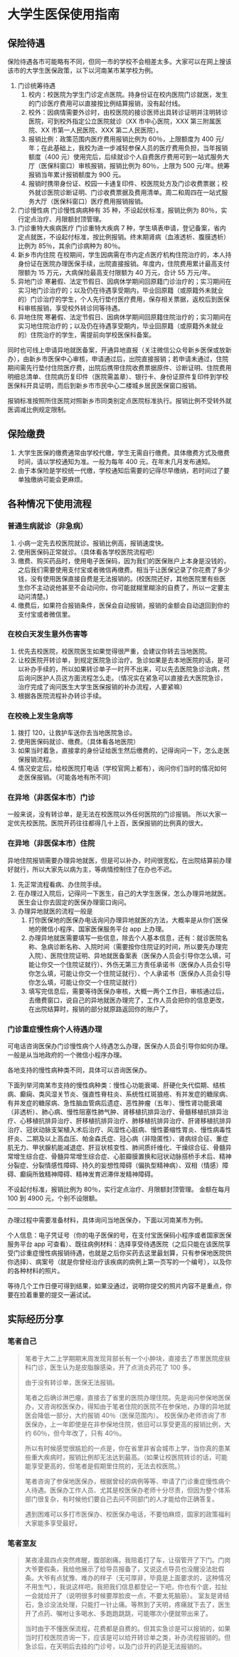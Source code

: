 # 大学生医保使用指南

## 保险待遇

保险待遇各市可能略有不同，但同一市的学校不会相差太多。大家可以在网上搜该该市的大学生医保政策，以下以河南某市某学校为例。

1. 门诊统筹待遇
   1. 校内：校医院为学生门诊定点医院。持身份证在校内医院门诊就医，发生的门诊医疗费用可以直接按比例结算报销，没有起付线。
   2. 校外：因病情需要外诊时，由校医院的接诊医师出具转诊证明并注明转诊医院，可到校外指定公立医院就诊（XX 市中心医院，XXX 第三附属医院、XX 市第一人民医院、XXX 第二人民医院）。
   3. 报销比例：政策范围内医疗费用报销比例为 60％，上限额度为 400 元/年；在此基础上，我校为进一步减轻参保人员的医疗费用负担，当年报销额度（400 元）使用完后，后续就诊个人自费医疗费用可到一站式服务大厅（医保科窗口）审核报销，报销比例为 80％，上限为 500 元/年。统筹报销当年累计报销额度为 900 元。
   4. 报销时携带身份证、校园一卡通复印件、校医院处方及门诊收费票据；校外就诊医院诊断证明、门诊收费票据及费用清单。周二和周四在一站式服务大厅（医保科窗口）医疗费用报销报销。
2. 门诊慢性病
   门诊慢性病病种有 35 种，不设起伏标准，报销比例为 80％，实行定点治疗、月限额封顶管理。
3. 门诊重特大疾病医疗
   门诊重特大疾病 7 种，学生填表申请，登记备案，省内定点就医，不设起付标准，按比例报销。终末期肾病（血液透析、腹膜透析）比例为 85％，其余门诊病种为 80％。
4. 新乡市内住院
   在校期间，学生因病需在市内定点医疗机构住院治疗的，本人持身份证在医院办理医保手续，出院直接报销。年度内，住院费用累计最高支付限额为 15 万元，大病保险最高支付限额为 40 万元，合计 55 万元/年。
5. 异地门诊
   寒暑假、法定节假日、因病休学期间回原籍门诊治疗的；实习期间在实习地门诊治疗的；以及仍在待遇享受期内，毕业回原籍（或原籍外未就业的）门诊治疗的学生，个人先行垫付医疗费用，保存相关票据，返校后到医保科审核报销，享受校外转诊同等待遇。
6. 异地住院
   寒暑假、法定节假日、因病休学期间回原籍住院治疗的；实习期间在实习地住院治疗的；以及仍在待遇享受期内，毕业回原籍（或原籍外未就业的）住院治疗的学生，需提前向学校医保科备案。

同时也可线上申请异地就医备案，开通异地直报（关注微信公众号新乡医保或放新办），由新乡市医保中心审核，申请通过后，出院直接报销；若申请未通过，住院期间需先行垫付住院医疗费，出院后携带住院收费票据原件、诊断证明、住院费用明细总清单、住院病历复印件（医院需盖章）、银行卡、身份证原件复印件到学校医保科开具证明，而后到新乡市市民中心二楼城乡居民医保窗口报销。

报销标准按照所住医院对照新乡市同类别定点医院标准执行。报销比例不受转外就医调减比例规定限制。

## 保险缴费

1. 大学生医保的缴费通常由学校代缴，学生无需自行缴费。具体缴费方式及缴费时间，请以学校通知为准。一般为每年 400 元，在年末几月发布通知。
2. 由于本保险是学校统一代缴，学校通知后需要的记得尽早缴纳，若时间过了要单独缴纳可能会更麻烦。

## 各种情况下使用流程

### 普通生病就诊（非急病）

1. 小病一定先去校医院就诊。报销比例高，报销速度快。
2. 使用医保码正常就诊。（具体看各学校医院流程吧）
3. 缴费、购买药品时，使用电子医保码，因为我们的医保账户上本身是没钱的，之后我们需要使用支付宝或者微信再缴费。相当于让医保记录了你花费了多少钱，没有使用医保直接自费是无法报销的。(校医院还好，其他医院里有些医生你不主动说他甚至不会动问你，你可能就糊里糊涂的自费了，所以一定要主动问清楚。)
4. 缴费后，如果符合报销条件，医保会自动报销，报销的金额会自动退回到你的支付宝或者微信里。

### 在校白天发生意外伤害等

1. 优先去校医院，校医院医生如果觉得很严重，会建议你转去当地医院。
2. 让校医院开转诊单，到规定医院急诊治疗。急诊如果是去本地医院的话，是可以补办手续的，所以如果转诊单子一时开不出来，可以先去医院急诊治病，然后询问医护人员这方面流程怎么走。（情况实在紧急可以直接去大医院急诊，治疗完成了询问医生大学生医保报销的补办流程，人要紧嘛）
3. 根据各医院流程补办转诊手续。

### 在校晚上发生急病等

1. 拨打 120，让救护车送你去当地医院急诊。
2. 使用医保码就诊、缴费。（具体看各地医院）
3. 如果当时着急，直接拿的身份证给医生然后缴费的，记得询问一下，怎么走医保报销流程。
4. 情况安定后，给校医院打电话（学校官网上都有），询问你们当时的情况如何走医保报销。（可能各地有所不同）

### 在异地（非医保本市）门诊

一般来说，没有转诊单，是无法在校医院以外任何医院的门诊报销。
所以大家一定优先校医院。医院开药往往都得几十上百，医保报销的比例真的很大。

### 在异地（非医保本市）住院

异地住院报销需要办理异地就医，但是可以补办，时间很宽松，在出院结算前办理好就行，所以大家先以病为主，等病情控制住了在办也不迟。

1. 先正常流程看病、办住院手续。
2. 在办理过入院后，记得问一下医生，自己的大学生医保，怎么办理异地就医。医生会让你去固定的医保办理窗口询问。
3. 办理异地就医的流程一般是
   1. 打你医保地的医保办电话询问办理异地就医的方法，大概率是从你们医保地的微信小程序、国家医保服务平台 app 上办理。
   2. 办理异地就医需要填写一些信息，除去个人基本信息，还有：就诊医院名称、急病诊断名称、入院时间（需要按你住院证的时间，所以要先办理完入院）、医院住院证明、异地就医备案表（医保办人员会引导你怎么填，可能让你交一个住院证就行）、外伤无第三方责任承诺书（医保办人员会引导你怎么填，可能让你交一个住院证就行）、个人承诺书（医保办人员会引导你怎么填，可能让你交一个住院证就行）
   3. 填写完信息后，需要等待医保办审核，大概一两个工作日，审核通过后，去缴费窗口，说自己的异地就医办理完了，工作人员会把你的信息更改，在出院结算时，报销的部分就原路返回你的账户了。

### 门诊重症慢性病个人待遇办理

可电话咨询医保办门诊慢性病个人待遇怎么办理，医保办人员会引导你如何办理。一般是从当地政府的一个微信小程序办理。

各地支持的慢性病种类不同，具体可以咨询医保办。

下面列举河南某市支持的慢性病种类：慢性心功能衰竭、肝硬化失代偿期、结核病、癫痫、类风湿关节炎、强直性脊柱炎、系统性红斑狼疮、有并发症的糖尿病、有并发症的糖尿病、急性脑血管病后遗症、恶性肿瘤（五年）、慢性肾功能衰竭（非透析）、肺心病、慢性阻塞性肺气肿、肾移植抗排异治疗、骨髓移植抗排异治疗、心移植抗排异治疗、肝移植抗排异治疗、肺移植抗排异治疗、肝肾移植抗排异治疗、冠状动脉支架植入术后治疗、风湿性心脏病、慢性萎缩性胃炎、慢性病毒性肝炎、二期及以上高血压、帕金森氏症、冠心病（非隐匿性）、肾病综合征、重症肌无力、甲状腺机能减退症、肝豆状核变性、肺间质纤维化、干燥综合征、骨髓异常增生综合症、骨髓异常增生综合症、心脏瓣膜置换和冠状动脉搭桥手术后、精神分裂症、分裂情感性障碍、持久的妄想性障碍（偏执型精神病）、双相（情感）障碍、癫痫所致精神障碍、精神发育迟滞伴发精神障碍。

不设起付标准，报销比例为 80％，实行定点治疗、月限额封顶管理。
金额在每月 100 到 4900 元，个别不设限额。

---

办理过程中需要准备材料，具体询问当地医保办，下面以河南某市为例。

个人信息：电子凭证号（你的电子医保的号，在支付宝医保码小程序或者国家医保服务平台 app 可查看）、既往病例材料：选择享受待遇医院（之后只能在该医院享受门诊重症慢性病报销待遇，也就是之后你买药去这里最划算，只有参保地医院供你选择）、病案号（就是你曾经治疗该疾病的病例上第一页写的一个编号），以及你的各种材料的照片。

等待几个工作日便可得到结果，如果没通过，说明你提交的照片内容不是重点，你要在捡着重要的提交一遍试试。

## 实际经历分享

### 笔者自己

> 笔者于大二上学期期末周发现背部长有一个小肿块，直接去了市里医院皮肤科门诊，医生认为是皮脂腺感染，开了点消炎药花了 100 多。
>
> 由于没有转诊单，医保无法报销。
>
> 笔者之后确诊淋巴瘤，直接去了省里的医院办理住院。先是询问参保地医保办，又咨询校医保办，得知由于笔者住院的医院不在参保地，办理的异地就医会降低一部分，大约报销 40％（医保范围内）。
> 校医保办老师咨询了市医保办，上一年即使是在非参保地住院，依旧可以享受更高的报销比例，大约 60％，但今年改了，只有 40％。
>
> 所以有时候感觉很尴尬的一点是，你在省里非省会城市上学，当你真的患某些重大疾病时，报销比例却无法达到最高。（如果让校医院转诊的话，可能能享受更高的，但笔者是假期里住院的，无法去校医院。）
>
> 笔者咨询了参保地医保办，根据曾经的病例等等、申请了门诊重症慢性病个人待遇。医保办工作人员、尤其是校医保办老师十分尽责，但因为整个体系部门很复杂，有时候他们要自己去问不同部门的人才能给你正确答复。
>
> 遇到困难可以多打市医保办、校医保办电话，不要怕麻烦，国家的政策福利大家能多享受最好。

### 笔者室友

> 某夜凌晨四点突然疼醒，腹部剧痛。我陪着打了车，让宿管开了下门。门岗大爷要假条，我给他展示了给导员报备了，又说这点导员也没醒没法批假条。大爷有点犹豫、难办的样子（无可厚非，毕竟是上面要求的，这种情况不用生气），我说这样吧，我把我们信息都登记一下吧，你也有个底，拉扯一会就给开了（说明很多时候要厚脸皮一点，不要太死脑筋）。
> 室友是肾结石，急诊没法处理，只能打一针止痛。等熬到了天明，疼痛就下去了，医生开了点药、嘱咐让多喝水、多跑跑跳跳，可能哪次小便就带出来了。
>
> 当时由于不懂医保流程，花费都是自费的。但其实急诊是可以报销的，如果当时打校医院咨询一下，应该是可以给开转诊单之类，补办流程报销的。但急诊后，在天明后去挂的门诊号，以及门诊开的药是无法报销的。

